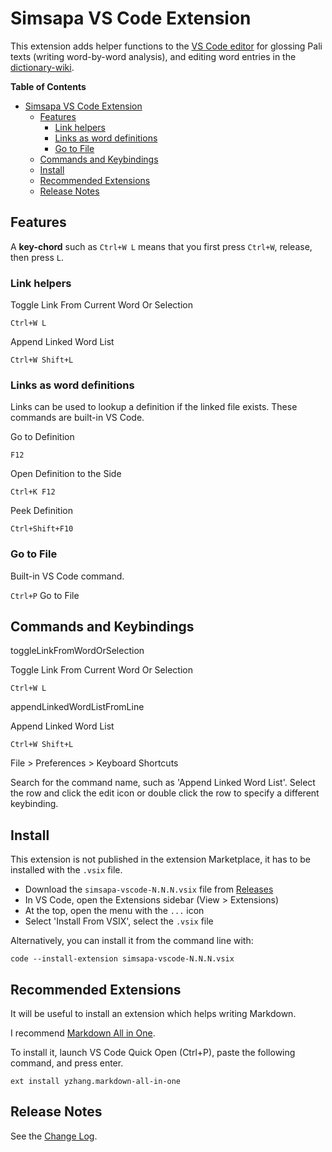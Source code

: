 # Simsapa VS Code Extension

This extension adds helper functions to the [VS Code
editor](https://code.visualstudio.com/) for glossing Pali texts (writing
word-by-word analysis), and editing word entries in the
[dictionary-wiki](https://github.com/simsapa/dictionary-wiki).

<!-- markdown-toc start - Don't edit this section. Run M-x markdown-toc-refresh-toc -->
**Table of Contents**

- [Simsapa VS Code Extension](#simsapa-vs-code-extension)
    - [Features](#features)
        - [Link helpers](#link-helpers)
        - [Links as word definitions](#links-as-word-definitions)
        - [Go to File](#go-to-file)
    - [Commands and Keybindings](#commands-and-keybindings)
    - [Install](#install)
    - [Recommended Extensions](#recommended-extensions)
    - [Release Notes](#release-notes)

<!-- markdown-toc end -->

## Features

A **key-chord** such as `Ctrl+W L` means that you first press `Ctrl+W`, release,
then press `L`.

### Link helpers

Toggle Link From Current Word Or Selection

`Ctrl+W L`

Append Linked Word List

`Ctrl+W Shift+L`

### Links as word definitions

Links can be used to lookup a definition if the linked file exists. These
commands are built-in VS Code.

Go to Definition

`F12`

Open Definition to the Side

`Ctrl+K F12`

Peek Definition

`Ctrl+Shift+F10`

### Go to File

Built-in VS Code command.

`Ctrl+P` Go to File

## Commands and Keybindings

toggleLinkFromWordOrSelection

Toggle Link From Current Word Or Selection

`Ctrl+W L`

appendLinkedWordListFromLine

Append Linked Word List

`Ctrl+W Shift+L`

File > Preferences > Keyboard Shortcuts

Search for the command name, such as 'Append Linked Word List'. Select the row
and click the edit icon or double click the row to specify a different
keybinding.

## Install

This extension is not published in the extension Marketplace, it has to be
installed with the `.vsix` file.

- Download the `simsapa-vscode-N.N.N.vsix` file from [Releases](https://github.com/simsapa/simsapa-vscode/releases)
- In VS Code, open the Extensions sidebar (View > Extensions)
- At the top, open the menu with the `...` icon
- Select 'Install From VSIX', select the `.vsix` file

Alternatively, you can install it from the command line with:

```
code --install-extension simsapa-vscode-N.N.N.vsix
```

## Recommended Extensions

It will be useful to install an extension which helps writing Markdown.

I recommend [Markdown All in One](https://marketplace.visualstudio.com/items?itemName=yzhang.markdown-all-in-one).

To install it, launch VS Code Quick Open (Ctrl+P), paste the following command, and press enter.

```
ext install yzhang.markdown-all-in-one
```

## Release Notes

See the [Change Log](CHANGELOG.md).

